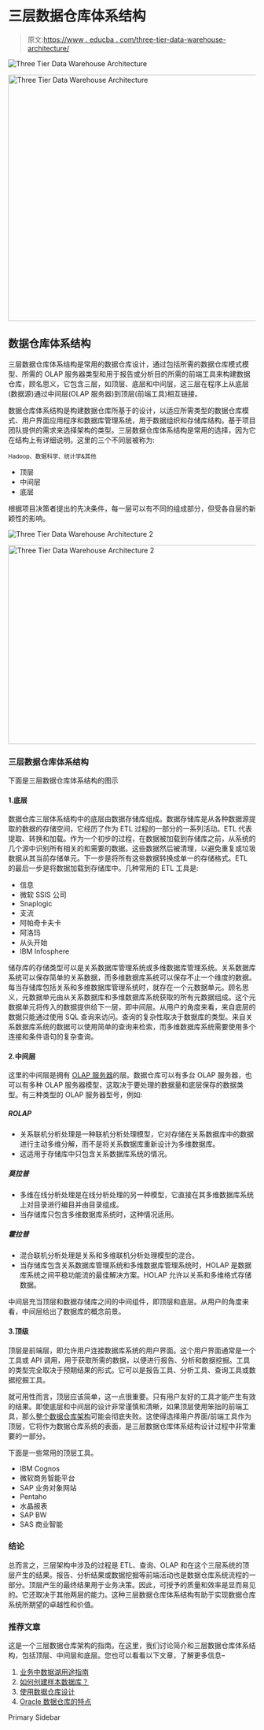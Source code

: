 # 三层数据仓库体系结构

> 原文:[https://www . educba . com/three-tier-data-warehouse-architecture/](https://www.educba.com/three-tier-data-warehouse-architecture/)

![Three Tier Data Warehouse Architecture](../Images/3cb5f233d5d92f2a31852670e2869d18.png)

<noscript><img class="alignnone size-full wp-image-287991" src="../Images/3cb5f233d5d92f2a31852670e2869d18.png" alt="Three Tier Data Warehouse Architecture" width="900" height="500" data-original-src="https://cdn.educba.com/academy/wp-content/uploads/2020/01/Three-Tier-Data-Warehouse-Architecture.jpg"/></noscript>

## 数据仓库体系结构

三层数据仓库体系结构是常用的数据仓库设计，通过包括所需的数据仓库模式模型、所需的 OLAP 服务器类型和用于报告或分析目的所需的前端工具来构建数据仓库，顾名思义，它包含三层，如顶层、底层和中间层，这三层在程序上从底层(数据源)通过中间层(OLAP 服务器)到顶层(前端工具)相互链接。

数据仓库体系结构是构建数据仓库所基于的设计，以适应所需类型的数据仓库模式、用户界面应用程序和数据库管理系统，用于数据组织和存储库结构。基于项目团队提供的需求来选择架构的类型。三层数据仓库体系结构是常用的选择，因为它在结构上有详细说明。这里的三个不同层被称为:

<small>Hadoop、数据科学、统计学&其他</small>

*   顶层
*   中间层
*   底层

根据项目决策者提出的先决条件，每一层可以有不同的组成部分，但受各自层的新颖性的影响。

![Three Tier Data Warehouse Architecture 2](../Images/4c1504e6ee6a07a3bc62ff813a293218.png)

<noscript><img class="alignnone size-full wp-image-288000" src="../Images/4c1504e6ee6a07a3bc62ff813a293218.png" alt="Three Tier Data Warehouse Architecture 2" width="660" height="404" srcset="https://cdn.educba.com/academy/wp-content/uploads/2020/01/Three-Tier-Data-Warehouse-Architecture-2.jpg 660w, https://cdn.educba.com/academy/wp-content/uploads/2020/01/Three-Tier-Data-Warehouse-Architecture-2-300x184.jpg 300w, https://cdn.educba.com/academy/wp-content/uploads/2020/01/Three-Tier-Data-Warehouse-Architecture-2-620x380.jpg 620w" sizes="(max-width: 660px) 100vw, 660px" data-original-src="https://cdn.educba.com/academy/wp-content/uploads/2020/01/Three-Tier-Data-Warehouse-Architecture-2.jpg"/></noscript>

### 三层数据仓库体系结构

下面是三层数据仓库体系结构的图示

#### 1.底层

数据仓库三层体系结构中的底层由数据存储库组成。数据存储库是从各种数据源提取的数据的存储空间，它经历了作为 ETL 过程的一部分的一系列活动。ETL 代表提取、转换和加载。作为一个初步的过程，在数据被加载到存储库之前，从系统的几个源中识别所有相关的和需要的数据。这些数据然后被清理，以避免重复或垃圾数据从其当前存储单元。下一步是将所有这些数据转换成单一的存储格式。ETL 的最后一步是将数据加载到存储库中。几种常用的 ETL 工具是:

*   信息
*   微软 SSIS 公司
*   Snaplogic
*   支流
*   阿帕奇卡夫卡
*   阿洛玛
*   从头开始
*   IBM Infosphere

储存库的存储类型可以是关系数据库管理系统或多维数据库管理系统。关系数据库系统可以保存简单的关系数据，而多维数据库系统可以保存不止一个维度的数据。每当存储库包括关系和多维数据库管理系统时，就存在一个元数据单元。顾名思义，元数据单元由从关系数据库和多维数据库系统获取的所有元数据组成。这个元数据单元将传入的数据提供给下一层，即中间层。从用户的角度来看，来自底层的数据只能通过使用 SQL 查询来访问。查询的复杂性取决于数据库的类型。来自关系数据库系统的数据可以使用简单的查询来检索，而多维数据库系统需要使用多个连接和条件语句的复杂查询。

#### 2.中间层

这里的中间层是拥有 [OLAP 服务器](https://www.educba.com/what-is-olap/)的层。数据仓库可以有多台 OLAP 服务器，也可以有多种 OLAP 服务器模型，这取决于要处理的数据量和底层保存的数据类型。有三种类型的 OLAP 服务器型号，例如:

##### ROLAP

*   关系联机分析处理是一种联机分析处理模型，它对存储在关系数据库中的数据进行主动多维分解，而不是将关系数据库重新设计为多维数据库。
*   这适用于存储库中只包含关系数据库系统的情况。

##### 莫拉普

*   多维在线分析处理是在线分析处理的另一种模型，它直接在其多维数据库系统上对目录进行编目并由目录组成。
*   当存储库只包含多维数据库系统时，这种情况适用。

##### 霍拉普

*   混合联机分析处理是关系和多维联机分析处理模型的混合。
*   当存储库包含关系数据库管理系统和多维数据库管理系统时，HOLAP 是数据库系统之间平稳功能流的最佳解决方案。HOLAP 允许以关系和多维格式存储数据。

中间层充当顶层和数据存储库之间的中间组件，即顶层和底层。从用户的角度来看，中间层给出了数据库的概念前景。

#### 3.顶级

顶层是前端层，即允许用户连接数据库系统的用户界面。这个用户界面通常是一个工具或 API 调用，用于获取所需的数据，以便进行报告、分析和数据挖掘。工具的类型完全取决于预期结果的形式。它可以是报告工具、分析工具、查询工具或数据挖掘工具。

就可用性而言，顶层应该简单，这一点很重要。只有用户友好的工具才能产生有效的结果。即使底层和中间层的设计非常谨慎和清晰，如果顶层使用笨拙的前端工具，那么[整个数据仓库架构](https://www.educba.com/data-warehouse-architecture/)可能会彻底失败。这使得选择用户界面/前端工具作为顶层，它将作为数据仓库系统的表面，是三层数据仓库体系结构设计过程中非常重要的一部分。

下面是一些常用的顶层工具。

*   IBM Cognos
*   微软商务智能平台
*   SAP 业务对象网站
*   Pentaho
*   水晶报表
*   SAP BW
*   SAS 商业智能

### 结论

总而言之，三层架构中涉及的过程是 ETL、查询、OLAP 和在这个三层系统的顶层产生的结果。报告、分析结果或数据挖掘等前端活动也是数据仓库系统流程的一部分。顶层产生的最终结果用于业务决策。因此，可授予的质量和效率是显而易见的。它还取决于其他两层的能力。这种三层数据仓库体系结构有助于实现数据仓库系统所期望的卓越性和价值。

### 推荐文章

这是一个三层数据仓库架构的指南。在这里，我们讨论简介和三层数据仓库体系结构，包括顶层、中间层和底层。您也可以看看以下文章，了解更多信息–

1.  [业务中数据湖用途指南](https://www.educba.com/data-lake-architecture/)
2.  [如何创建样本数据库？](https://www.educba.com/sample-database-for-oracle/)
3.  [使用数据仓库设计](https://www.educba.com/data-warehouse-design/)
4.  [Oracle 数据仓库的特点](https://www.educba.com/oracle-data-warehousing/)

<footer class="entry-footer">

<aside class="sidebar sidebar-primary widget-area" role="complementary" aria-label="Primary Sidebar">Primary Sidebar</aside>

</footer>